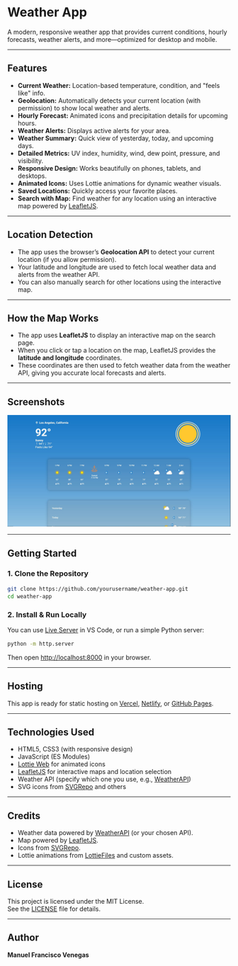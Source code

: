 # Weather App

A modern, responsive weather app that provides current conditions, hourly forecasts, weather alerts, and more—optimized for desktop and mobile.

---

## Features

- **Current Weather:** Location-based temperature, condition, and "feels like" info.
- **Geolocation:** Automatically detects your current location (with permission) to show local weather and alerts.
- **Hourly Forecast:** Animated icons and precipitation details for upcoming hours.
- **Weather Alerts:** Displays active alerts for your area.
- **Weather Summary:** Quick view of yesterday, today, and upcoming days.
- **Detailed Metrics:** UV index, humidity, wind, dew point, pressure, and visibility.
- **Responsive Design:** Works beautifully on phones, tablets, and desktops.
- **Animated Icons:** Uses Lottie animations for dynamic weather visuals.
- **Saved Locations:** Quickly access your favorite places.
- **Search with Map:** Find weather for any location using an interactive map powered by [LeafletJS](https://leafletjs.com/).

---

## Location Detection

- The app uses the browser’s **Geolocation API** to detect your current location (if you allow permission).
- Your latitude and longitude are used to fetch local weather data and alerts from the weather API.
- You can also manually search for other locations using the interactive map.

---

## How the Map Works

- The app uses **LeafletJS** to display an interactive map on the search page.
- When you click or tap a location on the map, LeafletJS provides the **latitude and longitude** coordinates.
- These coordinates are then used to fetch weather data from the weather API, giving you accurate local forecasts and alerts.

---

## Screenshots

![Weather App Screenshot](assets/WeatherApp.png)

---

## Getting Started

### 1. Clone the Repository

```bash
git clone https://github.com/yourusername/weather-app.git
cd weather-app
```

### 2. Install & Run Locally

You can use [Live Server](https://marketplace.visualstudio.com/items?itemName=ritwickdey.LiveServer) in VS Code, or run a simple Python server:

```bash
python -m http.server
```

Then open [http://localhost:8000](http://localhost:8000) in your browser.

---

## Hosting

This app is ready for static hosting on [Vercel](https://vercel.com/), [Netlify](https://www.netlify.com/), or [GitHub Pages](https://pages.github.com/).

---

## Technologies Used

- HTML5, CSS3 (with responsive design)
- JavaScript (ES Modules)
- [Lottie Web](https://github.com/airbnb/lottie-web) for animated icons
- [LeafletJS](https://leafletjs.com/) for interactive maps and location selection
- Weather API (specify which one you use, e.g., [WeatherAPI](https://www.weatherapi.com/))
- SVG icons from [SVGRepo](https://www.svgrepo.com/) and others

---

## Credits

- Weather data powered by [WeatherAPI](https://www.weatherapi.com/) (or your chosen API).
- Map powered by [LeafletJS](https://leafletjs.com/).
- Icons from [SVGRepo](https://www.svgrepo.com/).
- Lottie animations from [LottieFiles](https://lottiefiles.com/) and custom assets.

---

## License

This project is licensed under the MIT License.  
See the [LICENSE](LICENSE) file for details.

---

## Author

**Manuel Francisco Venegas**
